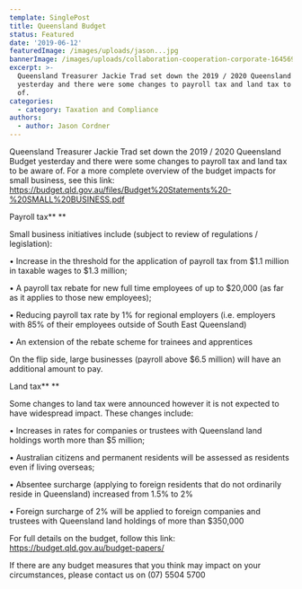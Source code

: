 ```yaml
---
template: SinglePost
title: Queensland Budget
status: Featured
date: '2019-06-12'
featuredImage: /images/uploads/jason...jpg
bannerImage: /images/uploads/collaboration-cooperation-corporate-1645693-1-.jpg
excerpt: >-
  Queensland Treasurer Jackie Trad set down the 2019 / 2020 Queensland Budget
  yesterday and there were some changes to payroll tax and land tax to be aware
  of.
categories:
  - category: Taxation and Compliance
authors:
  - author: Jason Cordner
---
```

Queensland Treasurer Jackie Trad set down the 2019 / 2020 Queensland Budget yesterday and there were some changes to payroll tax and land tax to be aware of.  For a more complete overview of the budget impacts for small business, see this link: <https://budget.qld.gov.au/files/Budget%20Statements%20-%20SMALL%20BUSINESS.pdf>

Payroll tax**
**

Small business initiatives include (subject to review of regulations / legislation):

•	Increase in the threshold for the application of payroll tax from $1.1 million in taxable wages to $1.3 million;

•	A payroll tax rebate for new full time employees of up to $20,000 (as far as it applies to those new employees);

•	Reducing payroll tax rate by 1% for regional employers (i.e. employers with 85% of their employees outside of South East Queensland)

•	An extension of the rebate scheme for trainees and apprentices

On the flip side, large businesses (payroll above $6.5 million) will have an additional amount to pay.

Land tax**
**

Some changes to land tax were announced however it is not expected to have widespread impact.  These changes include:

•	Increases in rates for companies or trustees with Queensland land holdings worth more than $5 million;

•	Australian citizens and permanent residents will be assessed as residents even if living overseas;

•	Absentee surcharge (applying to foreign residents that do not ordinarily reside in Queensland) increased from 1.5% to 2%

•	Foreign surcharge of 2% will be applied to foreign companies and trustees with Queensland land holdings of more than $350,000

For full details on the budget, follow this link: <https://budget.qld.gov.au/budget-papers/>

If there are any budget measures that you think may impact on your circumstances, please contact us on (07) 5504 5700

